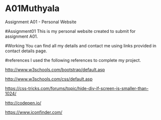# A01Muthyala
Assignment  A01 - Personal Website

#Assignment01
This is my personal website created to submit for assignment A01.

#Working
You can find all my details and contact me using links provided in contact details page.


#references
I used the following references to complete my project.

http://www.w3schools.com/bootstrap/default.asp

http://www.w3schools.com/css/default.asp

https://css-tricks.com/forums/topic/hide-div-if-screen-is-smaller-than-1024/

http://codepen.io/

https://www.iconfinder.com/
